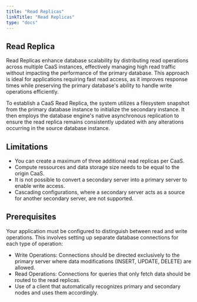```yaml
---
title: "Read Replicas"
linkTitle: "Read Replicas"
type: "docs"
---
```



## Read Replica

Read Replicas enhance database scalability by distributing read operations across multiple CaaS instances, effectively managing high read traffic without impacting the performance of the primary database. This approach is ideal for applications requiring fast read access, as it improves response times while preserving the primary database's ability to handle write operations efficiently.

To establish a CaaS Read Replica, the system utilizes a filesystem snapshot from the primary database instance to initialize the secondary instance. It then employs the database engine's native asynchronous replication to ensure the read replica remains consistently updated with any alterations occurring in the source database instance.

## Limitations

- You can create a maximum of three additional read replicas per CaaS.
- Compute ressources and data storage size needs to be equal to the origin CaaS.
- It is not possible to convert a secondary server into a primary server to enable write access.
- Cascading configurations, where a secondary server acts as a source for another secondary server, are not supported.

## Prerequisites

Your application must be configured to distinguish between read and write operations. This involves setting up separate database connections for each type of operation:

- Write Operations: Connections should be directed exclusively to the primary server where data modifications (INSERT, UPDATE, DELETE) are allowed.
- Read Operations: Connections for queries that only fetch data should be routed to the read replicas.
- Use of a client that automatically recognizes primary and secondary nodes and uses them accordingly.
